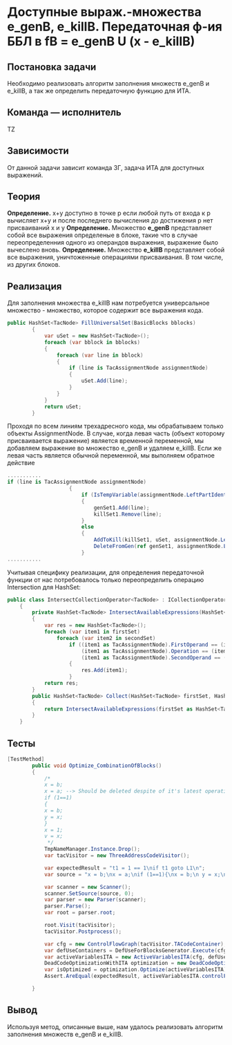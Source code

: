 # Доступные выраж.-множества e_genB, e_killB. Передаточная ф-ия ББЛ в fB = e_genB U (x - e_killB)

## Постановка задачи
Необходимо реализовать алгоритм заполнения множеств e_genB и e_killB, а так же определить передаточную функцию для ИТА.

## Команда — исполнитель
TZ

## Зависимости
От данной задачи зависит команда ЗГ, задача ИТА для доступных выражений.

## Теория
**Определение.** x+y доступно в точке p если любой путь от входа к p
вычисляет x+y и после последнего вычисления до достижения p нет
присваиваний x и y
**Определение.** Множество **e_genB** представляет собой все выражения определеные в блоке, такие что в случае переопределенния одного из операндов выражения, выражение было вычеслено вновь.
**Определение.** Множество **e_killB** представляет собой все выражения, уничтоженные операциями присваивания. В том числе, из других блоков.

## Реализация
Для заполнения множества e_killB нам потребуется универсальное множество - множество, которое содержит все выражения кода.
```csharp
public HashSet<TacNode> FillUniversalSet(BasicBlocks bblocks)
        {
            var uSet = new HashSet<TacNode>();
            foreach (var bblock in bblocks)
            {
                foreach (var line in bblock)
                {
                    if (line is TacAssignmentNode assignmentNode)
                    {
                        uSet.Add(line);
                    }
                }
            }
            return uSet;
        }
```

Проходя по всем линиям трехадресного кода, мы обрабатываем только объекты AssignmentNode. В случае, когда левая часть (объект которому присваивается выражение) является временной переменной, мы добавляем выражение во множество e_genB и удаляем e_killB.
Если же левая часть является обычной переменной, мы выполняем обратное действие
```csharp
...........
if (line is TacAssignmentNode assignmentNode)
                    {
                        if (IsTempVariable(assignmentNode.LeftPartIdentifier))
                        {
                            genSet1.Add(line);
                            killSet1.Remove(line);
                        }
                        else
                        {
                            AddToKill(killSet1, uSet, assignmentNode.LeftPartIdentifier);
                            DeleteFromGen(ref genSet1, assignmentNode.LeftPartIdentifier);
                        }
...........
```
Учитывая специфику реализации, для определения передаточной функции от нас потребовалось только переопределить операцию Intersection для HashSet<TacNode>:
```csharp
public class IntersectCollectionOperator<TacNode> : ICollectionOperator<TacNode>
    {
        private HashSet<TacNode> IntersectAvailableExpressions(HashSet<TacNode> firstSet, HashSet<TacNode> secondSet)
        {
            var res = new HashSet<TacNode>();
            foreach (var item1 in firstSet)
                foreach (var item2 in secondSet)
                    if ((item1 as TacAssignmentNode).FirstOperand == (item2 as TacAssignmentNode).FirstOperand && 
                        (item1 as TacAssignmentNode).Operation == (item2 as TacAssignmentNode).Operation &&
                        (item1 as TacAssignmentNode).SecondOperand == (item2 as TacAssignmentNode).SecondOperand)
                    {
                        res.Add(item1);
                    }
            return res;
        }
        public HashSet<TacNode> Collect(HashSet<TacNode> firstSet, HashSet<TacNode> secondSet)
        {         
            return IntersectAvailableExpressions(firstSet as HashSet<TacNode>, secondSet as HashSet<TacNode>);
        }
    }
```
## Тесты
```csharp
[TestMethod]
        public void Optimize_CombinationOfBlocks()
        {
            /*
            x = b;
            x = a; --> Should be deleted despite of it's latest operation in block
            if (1==1)
            {
            x = b;
            y = x;
            }
            x = 1;
            v = x;
             */
            TmpNameManager.Instance.Drop();
            var tacVisitor = new ThreeAddressCodeVisitor();

            var expectedResult = "t1 = 1 == 1\nif t1 goto L1\n";
            var source = "x = b;\nx = a;\nif (1==1){\nx = b;\n y = x;\n}\n x = 1;\n v = x;\n";

            var scanner = new Scanner();
            scanner.SetSource(source, 0);
            var parser = new Parser(scanner);
            parser.Parse();
            var root = parser.root;

            root.Visit(tacVisitor);
            tacVisitor.Postprocess();

            var cfg = new ControlFlowGraph(tacVisitor.TACodeContainer);
            var defUseContainers = DefUseForBlocksGenerator.Execute(cfg.SourceBasicBlocks);
            var activeVariablesITA = new ActiveVariablesITA(cfg, defUseContainers);
            DeadCodeOptimizationWithITA optimization = new DeadCodeOptimizationWithITA();
            var isOptimized = optimization.Optimize(activeVariablesITA);
            Assert.AreEqual(expectedResult, activeVariablesITA.controlFlowGraph.SourceBasicBlocks.BasicBlockItems[0].ToString());

        }
```
## Вывод
Используя метод, описанные выше, нам удалось реализовать алгоритм заполнения множеств e_genB и e_killB.

